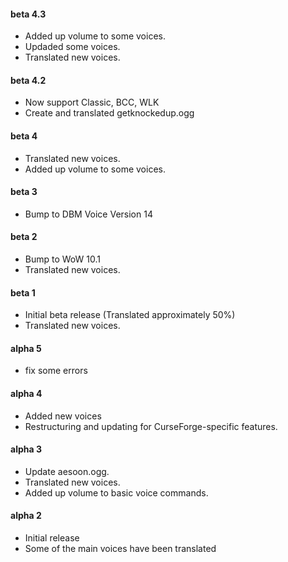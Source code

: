 #### beta 4.3

- Added up volume to some voices.
- Updaded some voices.
- Translated new voices.

#### beta 4.2

- Now support Classic, BCC, WLK
- Create and translated getknockedup.ogg

#### beta 4

- Translated new voices.
- Added up volume to some voices.

#### beta 3

- Bump to DBM Voice Version 14

#### beta 2

- Bump to WoW 10.1
- Translated new voices.

#### beta 1

- Initial beta release (Translated approximately 50%)
- Translated new voices.

#### alpha 5

- fix some errors

#### alpha 4

- Added new voices
- Restructuring and updating for CurseForge-specific features.

#### alpha 3

- Update aesoon.ogg.
- Translated new voices.
- Added up volume to basic voice commands.

#### alpha 2

- Initial release
- Some of the main voices have been translated
